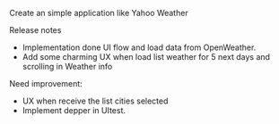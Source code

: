
Create an simple application like Yahoo Weather 


Release notes
+ Implementation done UI flow and load data from OpenWeather.
+ Add some charming UX when load list weather for 5 next days and scrolling in Weather info

Need improvement:
+ UX when receive the list cities selected
+ Implement depper in UItest.
